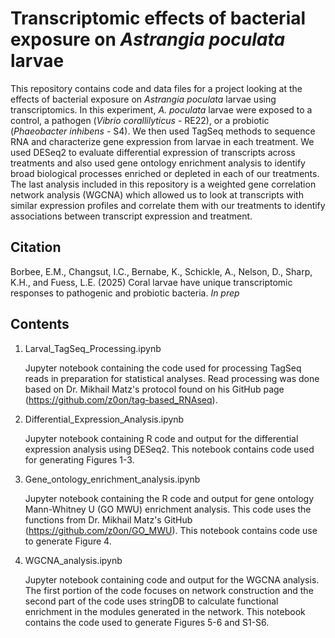 # Transcriptomic effects of bacterial exposure on *Astrangia poculata* larvae
This repository contains code and data files for a project looking at the effects of bacterial exposure on *Astrangia poculata* larvae using transcriptomics. In this experiment, *A. poculata* larvae were exposed to a control, a pathogen (*Vibrio corallilyticus* - RE22), or a probiotic (*Phaeobacter inhibens* - S4). We then used TagSeq methods to sequence RNA and characterize gene expression from larvae in each treatment. We used DESeq2 to evaluate differential expression of transcripts across treatments and also used gene ontology enrichment analysis to identify broad biological processes enriched or depleted in each of our treatments. The last analysis included in this repository is a weighted gene correlation network analysis (WGCNA) which allowed us to look at transcripts with similar expression profiles and correlate them with our treatments to identify associations between transcript expression and treatment. 

## Citation
Borbee, E.M., Changsut, I.C., Bernabe, K., Schickle, A., Nelson, D., Sharp, K.H., and Fuess, L.E. (2025) Coral larvae have unique transcriptomic responses to pathogenic and probiotic bacteria. *In prep*


## Contents
1. Larval_TagSeq_Processing.ipynb

   Jupyter notebook containing the code used for processing TagSeq reads in preparation for statistical analyses. Read processing was done based on Dr. Mikhail Matz's protocol found on his GitHub page (https://github.com/z0on/tag-based_RNAseq). 
3. Differential_Expression_Analysis.ipynb

   Jupyter notebook containing R code and output for the differential expression analysis using DESeq2. This notebook contains code used for generating Figures 1-3.
5. Gene_ontology_enrichment_analysis.ipynb

   Jupyter notebook containing the R code and output for gene ontology Mann-Whitney U (GO MWU) enrichment analysis. This code uses the functions from Dr. Mikhail Matz's GitHub (https://github.com/z0on/GO_MWU). This notebook contains code use to generate Figure 4.
7. WGCNA_analysis.ipynb

   Jupyter notebook containing code and output for the WGCNA analysis. The first portion of the code focuses on network construction and the second part of the code uses stringDB to calculate functional enrichment in the modules generated in the network. This notebook contains the code used to generate Figures 5-6 and S1-S6.
